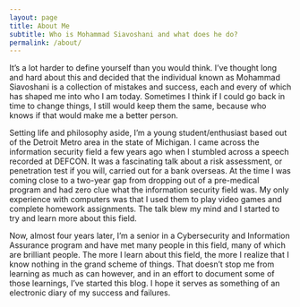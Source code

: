 ```yaml
---
layout: page
title: About Me
subtitle: Who is Mohammad Siavoshani and what does he do? 
permalink: /about/
---
```


It’s a lot harder to define yourself than you would think. I’ve thought long and hard about this and decided that the individual known as Mohammad Siavoshani is a collection of mistakes and success, each and every of which has shaped me into who I am today. Sometimes I think if I could go back in time to change things, I still would keep them the same, because who knows if that would make me a better person.

Setting life and philosophy aside, I’m a young student/enthusiast based out of the Detroit Metro area in the state of Michigan. I came across the information security field a few years ago when I stumbled across a speech recorded at DEFCON. It was a fascinating talk about a risk assessment, or penetration test if you will, carried out for a bank overseas. At the time I was coming close to a two-year gap from dropping out of a pre-medical program and had zero clue what the information security field was. My only experience with computers was that I used them to play video games and complete homework assignments. The talk blew my mind and I started to try and learn more about this field. 

Now, almost four years later, I’m a senior in a Cybersecurity and Information Assurance program and have met many people in this field, many of which are brilliant people. The more I learn about this field, the more I realize that I know nothing in the grand scheme of things. That doesn’t stop me from learning as much as can however, and in an effort to document some of those learnings, I’ve started this blog. I hope it serves as something of an electronic diary of my success and failures. 